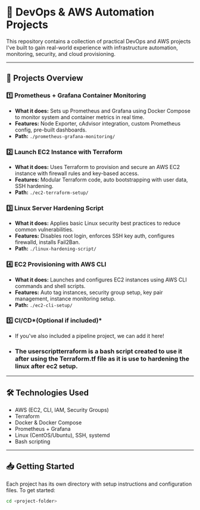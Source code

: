 # 🚀 DevOps & AWS Automation Projects

This repository contains a collection of practical DevOps and AWS projects I've built to gain real-world experience with infrastructure automation, monitoring, security, and cloud provisioning.

---

## 📌 Projects Overview

### 1️⃣ Prometheus + Grafana Container Monitoring
- **What it does:** Sets up Prometheus and Grafana using Docker Compose to monitor system and container metrics in real time.
- **Features:** Node Exporter, cAdvisor integration, custom Prometheus config, pre-built dashboards.
- **Path:** `./prometheus-grafana-monitoring/`

### 2️⃣ Launch EC2 Instance with Terraform
- **What it does:** Uses Terraform to provision and secure an AWS EC2 instance with firewall rules and key-based access.
- **Features:** Modular Terraform code, auto bootstrapping with user data, SSH hardening.
- **Path:** `./ec2-terraform-setup/`

### 3️⃣ Linux Server Hardening Script
- **What it does:** Applies basic Linux security best practices to reduce common vulnerabilities.
- **Features:** Disables root login, enforces SSH key auth, configures firewalld, installs Fail2Ban.
- **Path:** `./linux-hardening-script/`

### 4️⃣ EC2 Provisioning with AWS CLI
- **What it does:** Launches and configures EC2 instances using AWS CLI commands and shell scripts.
- **Features:** Auto tag instances, security group setup, key pair management, instance monitoring setup.
- **Path:** `./ec2-cli-setup/`

### 5️⃣ CI/CD*(Optional if included)*
- If you've also included a pipeline project, we can add it here!

- ### The userscriptterraform is a bash script created to use it after using the Terraform.tf file as it is use to hardening the linux after ec2 setup.

---

## 🛠 Technologies Used
- AWS (EC2, CLI, IAM, Security Groups)
- Terraform
- Docker & Docker Compose
- Prometheus + Grafana
- Linux (CentOS/Ubuntu), SSH, systemd
- Bash scripting

---

## 📥 Getting Started

Each project has its own directory with setup instructions and configuration files. To get started:
```bash
cd <project-folder>
